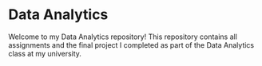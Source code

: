 # Data Analytics
Welcome to my Data Analytics repository!
This repository contains all assignments and the final project I completed as part of the Data Analytics class at my university. 
